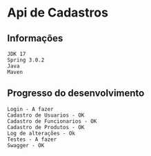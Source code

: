 # Api de Cadastros
## Informações
    JDK 17
    Spring 3.0.2
    Java
    Maven

## Progresso do desenvolvimento
    Login - A fazer
    Cadastro de Usuarios - OK
    Cadastro de Funcionarios - OK 
    Cadastro de Produtos - OK
    Log de alterações - Ok
    Testes - A fazer
    Swagger - OK